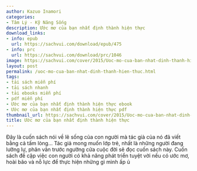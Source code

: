 ```yaml
---
author: Kazuo Inamori
categories:
- Tâm Lý - Kỹ Năng Sống
description: Ước mơ của bạn nhất định thành hiện thực
download_links:
- info: epub
  url: https://sachvui.com/download/epub/475
- info: prc
  url: https://sachvui.com/download/prc/1046
image: https://sachvui.com/cover/2015/Uoc-mo-cua-ban-nhat-dinh-thanh-hien-thuc.jpg
layout: post
permalink: /uoc-mo-cua-ban-nhat-dinh-thanh-hien-thuc.html
tags:
- tải sách miễn phí
- tải sách nhanh
- tải ebooks miễn phí
- pdf miễn phí
- Ước mơ của bạn nhất định thành hiện thực ebook
- Ước mơ của bạn nhất định thành hiện thực pdf
thumbnail_url: https://sachvui.com/cover/2015/Uoc-mo-cua-ban-nhat-dinh-thanh-hien-thuc.jpg
title: Ước mơ của bạn nhất định thành hiện thực
---
```


 <div class="item-desc text-justify"> Đây là cuốn sách nói về lẽ sống của con người mà tác già của nó đã viết bằng cả tấm lòng… Tác giả mong muốn lớp trẻ, nhất là những người đang lưỡng lự, phân vân trước ngưỡng cửa cuộc đời sẽ đọc cuốn sách này. Cuốn sách đề cập việc con người có khả năng phát triển tuyệt vời nếu có ước mơ, hoài bão và nỗ lực để thực hiện những gì mình ấp ủ </div>